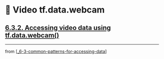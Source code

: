 # 🧮 Video tf.data.webcam

## [**6.3.2.** Accessing video data using tf.data.webcam()](https://livebook.manning.com/book/deep-learning-with-javascript/chapter-6/135)

---
from [[_6-3-common-patterns-for-accessing-data]]

[//begin]: # "Autogenerated link references for markdown compatibility"
[_6-3-common-patterns-for-accessing-data]: _6-3-common-patterns-for-accessing-data.md "🧮 Common Patterns for Data Access"
[//end]: # "Autogenerated link references"
